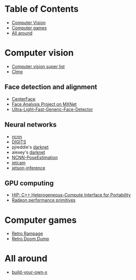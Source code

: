 # Table of Contents
 - [Computer Vision](#books)
 - [Computer games](#courses)
 - [All around](#papers)

# Computer vision
- [Computer vision super list](https://github.com/jbhuang0604/awesome-computer-vision)
- [CImg](https://github.com/dtschump/CImg)

## Face detection and alignment
- [CenterFace](https://github.com/Star-Clouds/CenterFace)
- [Face Analysis Project on MXNet](https://github.com/deepinsight/insightface)
- [Ultra-Light-Fast-Generic-Face-Detector](https://github.com/Linzaer/Ultra-Light-Fast-Generic-Face-Detector-1MB)

## Neural networks
- [ncnn](https://github.com/Tencent/ncnn)
- [DIGITS](https://github.com/NVIDIA/DIGITS)
- pjreddie's [darknet](https://pjreddie.com/darknet/)
- alexey's [darknet](https://github.com/AlexeyAB/darknet)
- [NCNN-PoseEstimation](https://github.com/ZtoYtoQ/NCNN-PoseEstimation)
- [jetcam](https://github.com/NVIDIA-AI-IOT/jetcam)
- [jetson-inference](https://github.com/dusty-nv/jetson-inference)

## GPU computing
- [HIP: C++ Heterogeneous-Compute Interface for Portability](https://github.com/ROCm-Developer-Tools/HIP)
- [Radeon performance primitives](https://github.com/GPUOpen-ProfessionalCompute-Libraries/rpp)

# Computer games
- [Retro Rampage](https://github.com/nicklockwood/RetroRampage)
- [Retro Doom Dump](https://github.com/fragglet/RomeroDoomDump)

# All around
- [build-your-own-x](https://github.com/danistefanovic/build-your-own-x)
